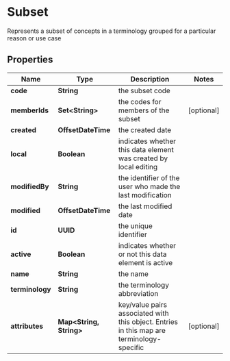 

# Subset

Represents a subset of concepts in a terminology grouped for a particular reason or use case

## Properties

| Name | Type | Description | Notes |
|------------ | ------------- | ------------- | -------------|
|**code** | **String** | the subset code |  |
|**memberIds** | **Set&lt;String&gt;** | the codes for members of the subset |  [optional] |
|**created** | **OffsetDateTime** | the created date |  |
|**local** | **Boolean** | indicates whether this data element was created by local editing |  |
|**modifiedBy** | **String** | the identifier of the user who made the last modification |  |
|**modified** | **OffsetDateTime** | the last modified date |  |
|**id** | **UUID** | the unique identifier |  |
|**active** | **Boolean** | indicates whether or not this data element is active |  |
|**name** | **String** | the name |  |
|**terminology** | **String** | the terminology abbreviation |  |
|**attributes** | **Map&lt;String, String&gt;** | key/value pairs associated with this object. Entries in this map are terminology-specific |  [optional] |



